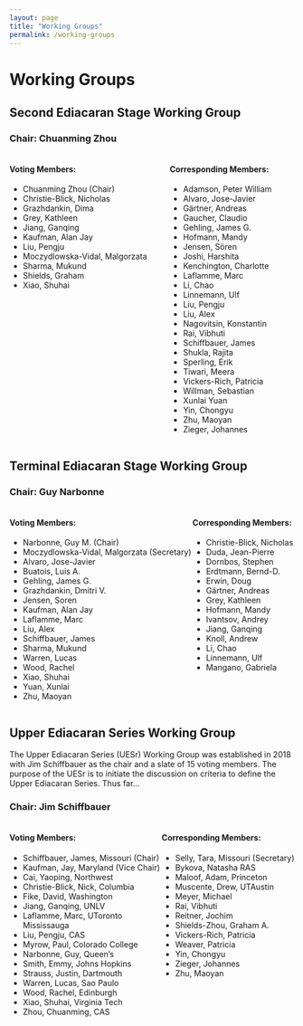 ```yaml
---
layout: page
title: "Working Groups"
permalink: /working-groups
---
```


# Working Groups

## Second Ediacaran Stage Working Group

### ​Chair: Chuanming Zhou

<div style="display:grid;">
    <div style="grid-column:1;">
        <h4>Voting Members:</h4>
        <ul>
            <li>Chuanming Zhou (Chair)</li>
            <li>Christie-Blick, Nicholas</li>
            <li>Grazhdankin, Dima</li>
            <li>Grey, Kathleen</li>
            <li>Jiang, Ganqing</li>
            <li>Kaufman, Alan Jay</li>
            <li>Liu, Pengju</li>
            <li>Moczydlowska-Vidal, Malgorzata​​</li>
            <li>Sharma, Mukund</li>
            <li>​Shields, Graham​</li>
            <li>Xiao, Shuhai</li>
        </ul>
    </div>
    <div style="grid-column:2;">
        <h4>Corresponding Members:</h4>
        <ul>
                <li>Adamson, Peter William</li>
                <li>Alvaro, Jose-Javier</li>
                <li>Gärtner, Andreas</li>
                <li>Gaucher, Claudio​​</li>
                <li>Gehling, James G.​</li>
                <li>Hofmann, Mandy</li>
                <li>​Jensen, Sören</li>
                <li>Joshi, Harshita</li>
                <li>Kenchington, Charlotte</li>
                <li>Laflamme, Marc</li>
                <li>Li, Chao</li>
                <li>​​Linnemann, Ulf</li>
                <li>​Liu, Pengju</li>
                <li>Liu, Alex</li>
                <li>Nagovitsin, Konstantin​​​</li>
                <li>Rai, Vibhuti</li>
                <li>Schiffbauer, James</li>
                <li>Shukla, Rajita</li>
                <li>Sperling, Erik</li>
                <li>Tiwari, Meera</li>
                <li>Vickers-Rich, Patricia</li>
                <li>Willman, Sebastian</li>
                <li>Xunlai Yuan</li>
                <li>Yin, Chongyu</li>
                <li>Zhu, Maoyan</li>
                <li>Zieger, Johannes</li>
        </ul>
    </div>    
</div>



## ​​Terminal Ediacaran Stage Working Group

### ​Chair: Guy Narbonne

<div style="display:grid;">
    <div style="grid-column:1;">
        <h4>Voting Members:</h4>
        <ul>
                <li>Narbonne, Guy M. (Chair)</li>
                <li>Moczydlowska-Vidal, Malgorzata (Secretary)</li>
                <li>Alvaro, Jose-Javier</li>
                <li>Buatois, Luis A.</li>
                <li>Gehling, James G.</li>
                <li>Grazhdankin, Dmitri V.</li>
                <li>Jensen, Soren​</li>
                <li>Kaufman, Alan Jay</li>
                <li>Laflamme, Marc</li>
                <li>Liu, Alex</li>
                <li>Schiffbauer, James</li>
                <li>Sharma, Mukund</li>
                <li>Warren, Lucas</li>
                <li>​Wood, Rachel</li>
                <li>Xiao, Shuhai</li>
                <li>​Yuan, Xunlai</li>
                <li>Zhu, Maoyan</li>
        </ul>
    </div>
    <div style="grid-column:2;">
        <h4>Corresponding Members:</h4>
        <ul>
                <li>Christie-Blick, Nicholas</li>
                <li>Duda, Jean-Pierre</li>
                <li>Dornbos, Stephen</li>
                <li>​Erdtmann, Bernd-D.</li>
                <li>Erwin, Doug</li>
                <li>​​Gärtner, Andreas</li>
                <li>Grey, Kathleen</li>
                <li>​Hofmann, Mandy</li>
                <li>Ivantsov, Andrey​</li>
                <li>Jiang, Ganqing</li>
                <li>​Knoll, Andrew</li>
                <li>Li, Chao</li>
                <li>Linnemann, Ulf</li>
                <li>Mangano, Gabriela</li>
        </ul>
    </div>    
</div>

## ​Upper Ediacaran Series Working Group

The Upper Ediacaran Series (UESr) Working Group was established in 2018 with Jim Schiffbauer as the chair and a slate of 15 voting members. The purpose of the UESr is to initiate the discussion on criteria to define the Upper Ediacaran Series. Thus far...

### ​Chair: Jim Schiffbauer

<div style="display:grid;">
    <div style="grid-column:1;">
        <h4>Voting Members:</h4>
        <ul>
                <li>Schiffbauer, James, Missouri (Chair)</li>
                <li>Kaufman, Jay, Maryland (Vice Chair)</li>
                <li>Cai, Yaoping, Northwest</li>
                <li>Christie-Blick, Nick, Columbia</li>
                <li>Fike, David, Washington</li>
                <li>Jiang, Ganqing, UNLV</li>
                <li>Laflamme, Marc, UToronto Mississauga</li>
                <li>Liu, Pengju, CAS</li>
                <li>Myrow, Paul, Colorado College</li>
                <li>Narbonne, Guy, Queen’s</li>
                <li>Smith, Emmy, Johns Hopkins</li>
                <li>Strauss, Justin, Dartmouth</li>
                <li>Warren, Lucas, Sao Paulo</li>
                <li>Wood, Rachel, Edinburgh</li>
                <li>Xiao, Shuhai, Virginia Tech</li>
                <li>Zhou, Chuanming, CAS</li>
        </ul>
    </div>
    <div style="grid-column:2;">
        <h4>Corresponding Members:</h4>
        <ul>
                <li>Selly, Tara, Missouri (Secretary)</li>
                <li>Bykova, Natasha RAS</li>
                <li>Maloof, Adam, Princeton</li>
                <li>Muscente, Drew, UTAustin</li>
                <li>Meyer, Michael</li>
                <li>Rai, Vibhuti</li>
                <li>Reitner, Jochim</li>
                <li>Shields-Zhou, Graham A.</li>
                <li>Vickers-Rich, Patricia</li>
                <li>Weaver, Patricia</li>
                <li>Yin, Chongyu</li>
                <li>Zieger, Johannes</li>
                <li>Zhu, Maoyan​</li>
        </ul>
    </div>    
</div>
